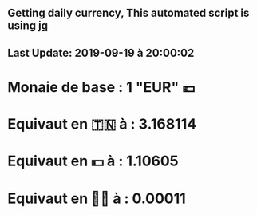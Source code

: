 ## Getting daily currency, This automated script is using [jq](https://stedolan.github.io/jq/)
## Last Update:  2019-09-19 à 20:00:02
 # Monaie de base : 1 "EUR" 💶 
 # Equivaut en 🇹🇳 à :  3.168114 
 # Equivaut en 💵 à : 1.10605
 # Equivaut en 🐱‍💻 à :  0.00011
